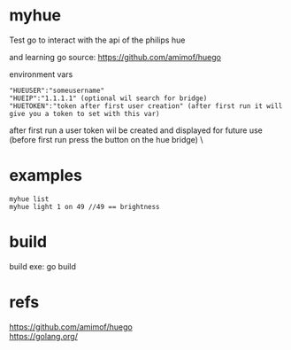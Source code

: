 # myhue
Test go to interact with the api of the philips hue 

and learning go 
source: 
https://github.com/amimof/huego

environment vars 

```
"HUEUSER":"someusername"
"HUEIP":"1.1.1.1" (optional wil search for bridge)
"HUETOKEN":"token after first user creation" (after first run it will give you a token to set with this var)
```

after first run a user token wil be created and displayed for future use \
(before first run press the button on the hue bridge) \

# examples 

```
myhue list
myhue light 1 on 49 //49 == brightness
```
# build
build exe: 
go build
# refs
https://github.com/amimof/huego
\
https://golang.org/

